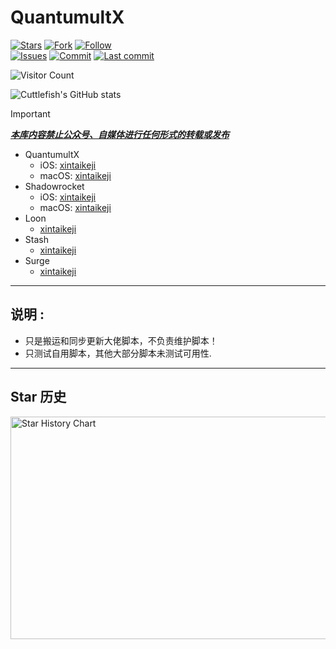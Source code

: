 # QuantumultX

[![Stars](https://img.shields.io/github/stars/septwong/QuantumultX)](https://github.com/septwong/QuantumultX/stargazers)
[![Fork](https://img.shields.io/github/forks/septwong/QuantumultX)](https://github.com/septwong/QuantumultX/network/members)
[![Follow](https://img.shields.io/github/followers/septwong?label=follow&style=social)](https://github.com/septwong)\
[![Issues](https://img.shields.io/github/issues/septwong/QuantumultX)](https://github.com/septwong/QuantumultX/issues)
[![Commit](https://img.shields.io/github/commit-activity/m/septwong/QuantumultX?label=Commits)](https://github.com/septwong/QuantumultX/commits/master)
[![Last commit](https://img.shields.io/github/last-commit/septwong/QuantumultX)](https://github.com/septwong)
<!-- [![Telegram](https://img.shields.io/badge/Telegram-Channel-33A8E3)](https://t.me/ddgksf2021) -->

![Visitor Count](https://profile-counter.glitch.me/septwong/count.svg)  

![Cuttlefish's GitHub stats](https://github-readme-stats.vercel.app/api?username=septwong&show_icons=true&count_private=true&theme=vue)  

> [!IMPORTANT]
> [***本库内容禁止公众号、自媒体进行任何形式的转载或发布***](https://github.com/septwong/QuantumultX/issues)

- QuantumultX
  - iOS: [xintaikeji](https://github.com/septwong/QuantumultX/blob/main/xintaikeji/QuantumultX-iOS)
  - macOS: [xintaikeji](https://raw.githubusercontent.com/septwong/QuantumultX/refs/heads/main/xintaikeji/QuantumultX-macOS)
- Shadowrocket
  - iOS: [xintaikeji](https://raw.githubusercontent.com/septwong/QuantumultX/refs/heads/main/xintaikeji/Shadowrocket-iOS.conf)
  - macOS: [xintaikeji](https://raw.githubusercontent.com/septwong/QuantumultX/refs/heads/main/xintaikeji/Shadowrocket-macOS.conf)
- Loon
  - [xintaikeji](https://raw.githubusercontent.com/septwong/QuantumultX/refs/heads/main/xintaikeji/Loon.conf)
- Stash
  - [xintaikeji](https://raw.githubusercontent.com/septwong/QuantumultX/refs/heads/main/xintaikeji/Stash.yaml)
- Surge
  - [xintaikeji](https://raw.githubusercontent.com/septwong/QuantumultX/refs/heads/main/xintaikeji/Surge.conf)

---

## 说明 :
- 只是搬运和同步更新大佬脚本，不负责维护脚本！
- 只测试自用脚本，其他大部分脚本未测试可用性.

---

## Star 历史
<img src="https://api.star-history.com/svg?repos=septwong/QuantumultX&type=Date" alt="Star History Chart" width="600" height="356" align="center">
